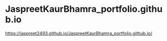 # JaspreetKaurBhamra_portfolio.github.io

https://jaspreet2493.github.io/JaspreetKaurBhamra_portfolio.github.io/

